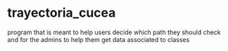 # trayectoria_cucea
program that is meant to help users decide which path they should check and for the admins to help them get data associated to classes
